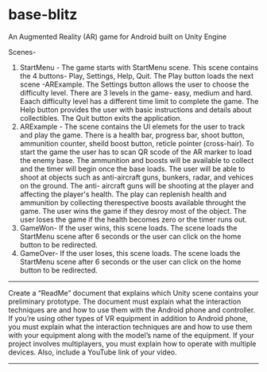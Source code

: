 # base-blitz
An Augmented Reality (AR) game for Android built on Unity Engine

Scenes-
1. StartMenu - The game starts with StartMenu scene. This scene contains the 4 buttons- Play, Settings, Help, Quit. The Play button loads the next scene -ARExample. The Settings button allows the user to choose the difficulty level. There are 3 levels in the game- easy, medium and hard. Eaach difficulty level has a different time limit to complete the game. The Help button provides the user with basic instructions and details about collectibles. The Quit button exits the application.
2. ARExample - The scene contains the UI elemets for the user to track and play the game. There is a health bar, progress bar, shoot button, ammunition counter, sheild boost button, reticle pointer (cross-hair). To start the game the user has to scan QR scode of the AR marker to load the enemy base. The ammunition and boosts will be available to collect and the timer will begin once the base loads. The user will be able to shoot at objects  such as anti-aircraft guns, bunkers, radar, and vehices on the ground. The anti- aircraft guns will be shooting at the player and affecting the player's health. The play can replenish health and ammunition  by collecting therespective boosts available throught the game. The user wins the game if they desroy most of the object. The user loses the game if the health becomes zero or the timer runs out.
3. GameWon- If the user wins, this scene loads. The scene loads the StartMenu scene after 6 seconds or the user can click on the home button to be redirected.
4. GameOver- If the user loses, this scene loads. The scene loads the StartMenu scene after 6 seconds or the user can click on the home button to be redirected.

--------------------------------------------
Create a “ReadMe” document that explains which Unity scene contains your preliminary prototype. The document must explain what the interaction techniques are and how to use them with the Android phone and controller. If you’re using other types of VR equipment in addition to Android phone, you must explain what the interaction techniques are and how to use them with your equipment along with the model’s name of the equipment. If your project involves multiplayers, you must explain how to operate with multiple devices. Also, include a YouTube link of your video.

------------------------------

